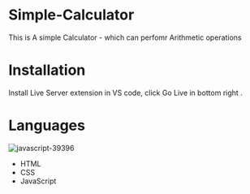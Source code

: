 # Simple-Calculator
This is A simple Calculator - which can perfomr Arithmetic operations 

# Installation  
Install Live Server extension in VS code, click Go Live in bottom right .

# Languages 
![javascript-39396](https://github.com/Salarkhan-9/Simple-Calculator/assets/98265148/05c42545-6c47-4a8c-9e88-3ed05edd3c4e)
- HTML
- CSS
- JavaScript <script>

<img width="960" alt="picture1" src="https://github.com/Salarkhan-9/Simple-Calculator/assets/98265148/c79a05b0-d967-41c7-b3f3-1c07dc73bab7">
